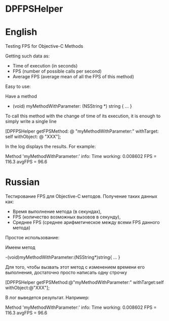 DPFPSHelper
===========

English
===========
Testing FPS for Objective-C Methods

Getting such data as:
- Time of execution (in seconds)
- FPS (number of possible calls per second)
- Average FPS (average mean of all the FPS of this method)

Easy to use:

Have a method

- (void) myMethodWithParameter: (NSString *) string {
  ... 
}

To call this method with the change of time of its execution, it is enough to simply write a single line

[DPFPSHelper getFPSMethod: @ "myMethodWithParameter:" withTarget: self withObject: @ "XXX"];

In the log displays the results. For example:

Method 'myMethodWithParameter:' info: 
Time working: 0.008602 
FPS = 116.3 
avgFPS = 96.6

Russian
===========
Тестирование FPS для Objective-C методов.
Получение таких данных как: 
- Время выполнение метода (в секундах), 
- FPS (количество возможных вызовов в секунду), 
- Среднее FPS (среднее арифметическое между всеми FPS данного метода)

Простое использование:

Имеем метод

-(void)myMethodWithParameter:(NSString*)string{
  ...
}

Для того, чтобы вызвать этот метод с изменением времени его выполнения, достаточно просто написать одну строчку

[DPFPSHelper getFPSMethod:@"myMethodWithParameter:" withTarget:self withObject:@"XXX"];

В лог выведется результат. Например:

Method 'myMethodWithParameter:' info: 
Time working: 0.008602 
FPS = 116.3 
avgFPS = 96.6
